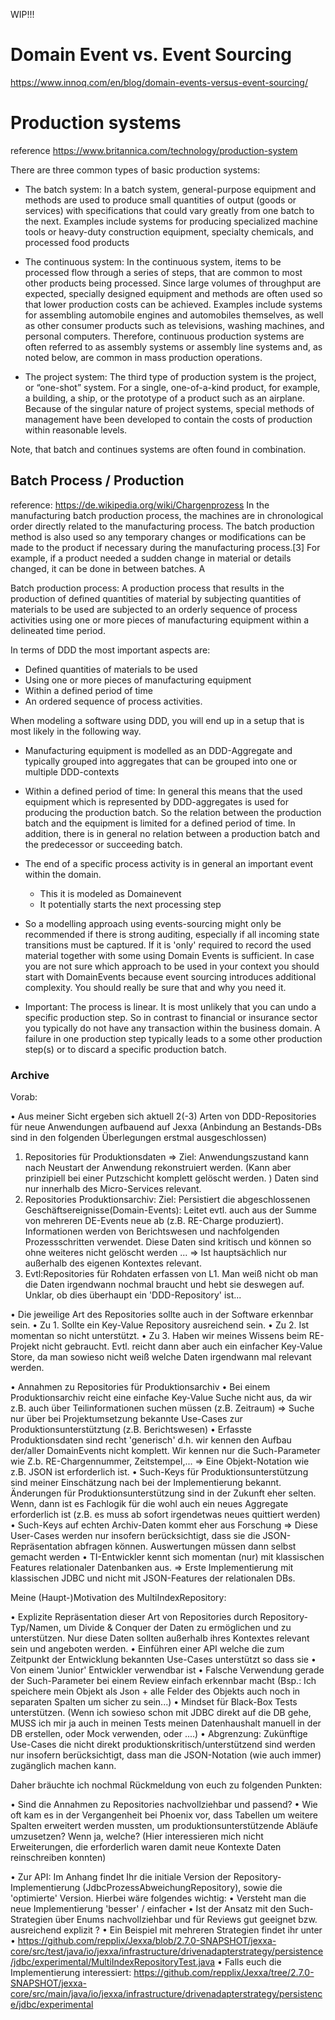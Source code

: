 WIP!!!

# Domain Event vs. Event Sourcing 
https://www.innoq.com/en/blog/domain-events-versus-event-sourcing/



# Production systems 

reference https://www.britannica.com/technology/production-system

There are three common types of basic production systems: 
*   The batch system:
    In a batch system, general-purpose equipment and methods are used to produce small quantities of output (goods or services) with specifications that could vary greatly from one batch to the next. Examples include systems for producing specialized machine tools or heavy-duty construction equipment, specialty chemicals, and processed food products
    
*   The continuous system:
    In the continuous system, items to be processed flow through a series of steps, that are common to most other products being processed. Since large volumes of throughput are expected, specially designed equipment and methods are often used so that lower production costs can be achieved. Examples include systems for assembling automobile engines and automobiles themselves, as well as other consumer products such as televisions, washing machines, and personal computers. Therefore, continuous production systems are often referred to as assembly systems or assembly line systems and, as noted below, are common in mass production operations.
    
*   The project system:
    The third type of production system is the project, or “one-shot” system. For a single, one-of-a-kind product, for example, a building, a ship, or the prototype of a product such as an airplane. Because of the singular nature of project systems, special methods of management have been developed to contain the costs of production within reasonable levels.
    

Note, that batch and continues systems are often found in combination. 

## Batch Process / Production 

reference: https://de.wikipedia.org/wiki/Chargenprozess 
In the manufacturing batch production process, the machines are in chronological order directly related to the manufacturing process. The batch production method is also used so any temporary changes or modifications can be made to the product if necessary during the manufacturing process.[3] For example, if a product needed a sudden change in material or details changed, it can be done in between batches. A

Batch production process: A production process that results in the production of defined quantities of material by subjecting quantities of materials to be used are subjected to an orderly sequence of process activities using one or more pieces of manufacturing equipment within a delineated time period. 

In terms of DDD the most important aspects are:
* Defined quantities of materials to be used 
* Using one or more pieces of manufacturing equipment
* Within a defined period of time
* An ordered sequence of process activities.


When modeling a software using DDD, you will end up in a setup that is most likely in the following way. 

*   Manufacturing equipment is modelled as an DDD-Aggregate and typically grouped into aggregates that can be grouped into one or multiple DDD-contexts

*   Within a defined period of time: In general this means that the used equipment which is represented by DDD-aggregates is used for producing the production batch. So the relation between the production batch and the equipment is limited for a defined period of time. In addition, there is in general no relation between a production batch and the predecessor or succeeding batch. 

*   The end of a specific process activity is in general an important event within the domain.  
    *   This it is modeled as Domainevent
    *   It potentially starts the next processing step

*   So a modelling approach using events-sourcing might only be recommended if there is strong auditing, especially if all incoming state transitions must be captured. If it is 'only' required to record the used material together with some using Domain Events is sufficient. 
In case you are not sure which approach to be used in your context you should start with DomainEvents because event sourcing introduces additional complexity. You should really be sure that and why you need it. 


*   Important: The process is linear. It is most unlikely that you can undo a specific production step. So in contrast to financial or insurance sector you typically do not have any transaction within the business domain. A failure in one production step typically leads to a some other production step(s) or to discard a specific production batch. 





### Archive 

Vorab:

• Aus meiner Sicht ergeben sich aktuell 2(-3) Arten von DDD-Repositories für neue Anwendungen aufbauend auf Jexxa (Anbindung an Bestands-DBs sind in den folgenden Überlegungen erstmal ausgeschlossen)
1. Repositories für Produktionsdaten => Ziel: Anwendungszustand kann nach Neustart der Anwendung rekonstruiert werden. (Kann aber prinzipiell bei einer Putzschicht komplett gelöscht werden. ) Daten sind nur innerhalb des Micro-Services relevant.
2. Repositories Produktionsarchiv: Ziel: Persistiert die abgeschlossenen Geschäftsereignisse(Domain-Events): Leitet evtl. auch aus der Summe von mehreren DE-Events neue ab (z.B. RE-Charge produziert). Informationen werden von Berichtswesen und nachfolgenden Prozessschritten verwendet. Diese Daten sind kritisch und können so ohne weiteres nicht gelöscht werden ... => Ist hauptsächlich nur außerhalb des eigenen Kontextes relevant.
3. Evtl:Repositories für Rohdaten erfassen von L1. Man weiß nicht ob man die Daten irgendwann nochmal braucht und hebt sie deswegen auf. Unklar, ob dies überhaupt ein 'DDD-Repository' ist...

• Die jeweilige Art des Repositories sollte auch in der Software erkennbar sein.
• Zu 1. Sollte ein Key-Value Repository ausreichend sein.
• Zu 2. Ist momentan so nicht unterstützt.
• Zu 3. Haben wir meines Wissens beim RE-Projekt nicht gebraucht. Evtl. reicht dann aber auch ein einfacher Key-Value Store, da man sowieso nicht weiß welche Daten irgendwann mal relevant werden.

• Annahmen zu Repositories für Produktionsarchiv
• Bei einem Produktionsarchiv reicht eine einfache Key-Value Suche nicht aus, da wir z.B. auch über Teilinformationen suchen müssen (z.B. Zeitraum) => Suche nur über bei Projektumsetzung bekannte Use-Cases zur Produktionsunterstütztung (z.B. Berichtswesen)
• Erfasste Produktionsdaten sind recht 'generisch' d.h. wir kennen den Aufbau der/aller DomainEvents nicht komplett. Wir kennen nur die Such-Parameter wie Z.b. RE-Chargennummer, Zeitstempel,... => Eine Objekt-Notation wie z.B. JSON ist erforderlich ist.
• Such-Keys für Produktionsunterstützung sind meiner Einschätzung nach bei der Implementierung bekannt. Änderungen für Produktionsunterstützung sind in der Zukunft eher selten. Wenn, dann ist es Fachlogik für die wohl auch ein neues Aggregate erforderlich ist (z.B. es muss ab sofort irgendetwas neues quittiert werden)
• Such-Keys auf echten Archiv-Daten kommt eher aus Forschung => Diese User-Cases werden nur insofern berücksichtigt, dass sie die JSON-Repräsentation abfragen können. Auswertungen müssen dann selbst gemacht werden
• TI-Entwickler kennt sich momentan (nur) mit klassischen Features relationaler Datenbanken aus. => Erste Implementierung mit klassischen JDBC und nicht mit JSON-Features der relationalen DBs.

Meine (Haupt-)Motivation des MultiIndexRepository:

• Explizite Repräsentation dieser Art von Repositories durch Repository-Typ/Namen, um Divide & Conquer der Daten zu ermöglichen und zu unterstützen. Nur diese Daten sollten außerhalb ihres Kontextes relevant sein und angeboten werden.
• Einführen einer API welche die zum Zeitpunkt der Entwicklung bekannten Use-Cases unterstützt so dass sie
• Von einem 'Junior' Entwickler verwendbar ist
• Falsche Verwendung gerade der Such-Parameter bei einem Review einfach erkennbar macht (Bsp.: Ich speichere mein Objekt als Json + alle Felder des Objekts auch noch in separaten Spalten um sicher zu sein...)
• Mindset für Black-Box Tests unterstützen. (Wenn ich sowieso schon mit JDBC direkt auf die DB gehe, MUSS ich mir ja auch in meinen Tests meinen Datenhaushalt manuell in der DB erstellen, oder Mock verwenden, oder ....)
• Abgrenzung: Zukünftige Use-Cases die nicht direkt produktionskritisch/unterstützend sind werden nur insofern berücksichtigt, dass man die JSON-Notation (wie auch immer) zugänglich machen kann.

Daher bräuchte ich nochmal Rückmeldung von euch zu folgenden Punkten:

• Sind die Annahmen zu Repositories nachvollziehbar und passend?
• Wie oft kam es in der Vergangenheit bei Phoenix vor, dass Tabellen um weitere Spalten erweitert werden mussten, um produktionsunterstützende Abläufe umzusetzen? Wenn ja, welche? (Hier interessieren mich nicht Erweiterungen, die erforderlich waren damit neue Kontexte Daten reinschreiben konnten)

• Zur API: Im Anhang findet Ihr die initiale Version der Repository-Implementierung (JdbcProzessAbweichungRepository), sowie die 'optimierte' Version. Hierbei wäre folgendes wichtig:
• Versteht man die neue Implementierung 'besser' / einfacher
• Ist der Ansatz mit den Such-Strategien über Enums nachvollziehbar und für Reviews gut geeignet bzw. ausreichend explizit ?
• Ein Beispiel mit mehreren Strategien findet ihr unter
• https://github.com/repplix/Jexxa/blob/2.7.0-SNAPSHOT/jexxa-core/src/test/java/io/jexxa/infrastructure/drivenadapterstrategy/persistence/jdbc/experimental/MultiIndexRepositoryTest.java
• Falls euch die Implementierung interessiert: https://github.com/repplix/Jexxa/tree/2.7.0-SNAPSHOT/jexxa-core/src/main/java/io/jexxa/infrastructure/drivenadapterstrategy/persistence/jdbc/experimental

